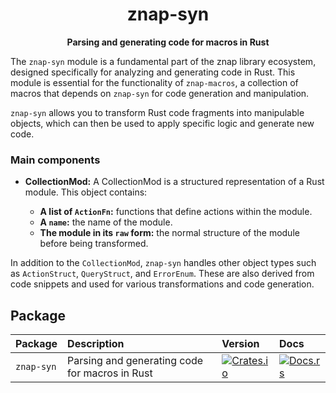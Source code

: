 <div align="center">
  <h1>znap-syn</h1>

  <p>
    <strong>Parsing and generating code for macros in Rust</strong>
  </p>
</div>

The `znap-syn` module is a fundamental part of the znap library ecosystem, designed specifically for analyzing and generating code in Rust. This module is essential for the functionality of `znap-macros`, a collection of macros that depends on `znap-syn` for code generation and manipulation.

`znap-syn` allows you to transform Rust code fragments into manipulable objects, which can then be used to apply specific logic and generate new code.

### Main components

- **CollectionMod:** A CollectionMod is a structured representation of a Rust module. This object contains:

    - **A list of `ActionFn`:** functions that define actions within the module. 
    - **A `name`:** the name of the module. 
    - **The module in its `raw` form:** the normal structure of the module before being transformed.

In addition to the `CollectionMod`, `znap-syn` handles other object types such as `ActionStruct`, `QueryStruct`, and `ErrorEnum`. These are also derived from code snippets and used for various transformations and code generation.

## Package

| Package                 | Description                                              | Version                                                                                                                          | Docs                                                                                                            |
| :---------------------- | :------------------------------------------------------- | :------------------------------------------------------------------------------------------------------------------------------- | :-------------------------------------------------------------------------------------------------------------- |
| `znap-syn`           | Parsing and generating code for macros in Rust           | [![Crates.io](https://img.shields.io/crates/v/znap-syn?color=blue)](https://crates.io/crates/znap-syn)                     | [![Docs.rs](https://docs.rs/anchor-lang/badge.svg)](https://docs.rs/znap-syn/latest/znap_syn/)                                |